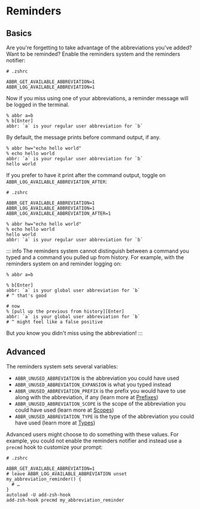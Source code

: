 # Reminders

## Basics

Are you're forgetting to take advantage of the abbreviations you've added? Want to be reminded? Enable the reminders system and the reminders notifier:

```shell
# .zshrc

ABBR_GET_AVAILABLE_ABBREVIATION=1
ABBR_LOG_AVAILABLE_ABBREVIATION=1
```

Now if you miss using one of your abbreviations, a reminder message will be logged in the terminal.

```
% abbr a=b
% b[Enter]
abbr: `a` is your regular user abbreviation for `b`
```

By default, the message prints before command output, if any.

```shell
% abbr hw="echo hello world"
% echo hello world
abbr: `a` is your regular user abbreviation for `b`
hello world
```

If you prefer to have it print after the command output, toggle on `ABBR_LOG_AVAILABLE_ABBREVIATION_AFTER`:

```shell
# .zshrc

ABBR_GET_AVAILABLE_ABBREVIATION=1
ABBR_LOG_AVAILABLE_ABBREVIATION=1
ABBR_LOG_AVAILABLE_ABBREVIATION_AFTER=1
```

```shell
% abbr hw="echo hello world"
% echo hello world
hello world
abbr: `a` is your regular user abbreviation for `b`
```

::: info
The reminders system cannot distinguish between a command you typed and a command you pulled up from history. For example, with the reminders system on and reminder logging on:

```shell
% abbr a=b

% b[Enter]
abbr: `a` is your global user abbreviation for `b`
# ^ that's good

# now 
% [pull up the previous from history][Enter]
abbr: `a` is your global user abbreviation for `b`
# ^ might feel like a false positive
```

But _you_ know you didn't miss using the abbreviation!
:::

## Advanced

The reminders system sets several variables:

- `ABBR_UNUSED_ABBREVIATION` is the abbreviation you could have used
- `ABBR_UNUSED_ABBREVIATION_EXPANSION` is what you typed instead
- `ABBR_UNUSED_ABBREVIATION_PREFIX` is the prefix you would have to use along with the abbreviation, if any (learn more at [Prefixes](./prefixes.md))
- `ABBR_UNUSED_ABBREVIATION_SCOPE` is the scope of the abbreviation you could have used (learn more at [Scopes](./scopes.md))
- `ABBR_UNUSED_ABBREVIATION_TYPE` is the type of the abbreviation you could have used (learn more at [Types](./types.md))

Advanced users might choose to do something with these values. For example, you could not enable the reminders notifier and instead use a `precmd` hook to customize your prompt:

```shell
# .zshrc

ABBR_GET_AVAILABLE_ABBREVIATION=1
# leave ABBR_LOG_AVAILABLE_ABBREVIATION unset
my_abbreviation_reminder() {
  # …
}
autoload -U add-zsh-hook
add-zsh-hook precmd my_abbreviation_reminder
```
